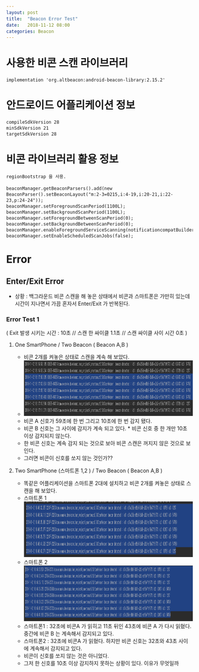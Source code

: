 ```yaml
---
layout: post
title:  "Beacon Error Test"
date:   2018-11-12 08:00
categories: Beacon
---
```

# 사용한 비콘 스캔 라이브러리

    implementation 'org.altbeacon:android-beacon-library:2.15.2'

# 안드로이드 어플리케이션 정보

    compileSdkVersion 28
    minSdkVersion 21
    targetSdkVersion 28

# 비콘 라이브러리 활용 정보

    regionBootstrap 을 사용.

    beaconManager.getBeaconParsers().add(new BeaconParser().setBeaconLayout("m:2-3=0215,i:4-19,i:20-21,i:22-23,p:24-24"));
    beaconManager.setForegroundScanPeriod(1100L);
    beaconManager.setBackgroundScanPeriod(1100L);
    beaconManager.setForegroundBetweenScanPeriod(0);
    beaconManager.setBackgroundBetweenScanPeriod(0);
    beaconManager.enableForegroundServiceScanning(notificationcompatBuilder_Scannging.build(),456);
    beaconManager.setEnableScheduledScanJobs(false);

# Error

## Enter/Exit Error
    
* 상황 : 백그라운드 비콘 스캔을 해 놓은 상태에서 비콘과 스마트폰은 가만히 있는데 시간이 지나면서 가끔 혼자서 Enter/Exit 가 반복된다.
    
### Error Test 1 
( Exit 발생 시키는 시간 : 10초 // 스캔 한 싸이클 1.1초 // 스캔 싸이클 사이 시간 0초 )

1. One SmartPhone  / Two Beacon  ( Beacon A,B )

    * 비콘 2개를 켜놓은 상태로 스캔을 계속 해 보았다.
    * <img src="/resource/img/beacon_error1.PNG" width="800px" height="150px">
    * 비콘 A 신호가 59초에 한 번 그리고 10초에 한 번 감지 됐다.
    * 비콘 B 신호는 그 사이에 감지가 계속 되고 있다.             * 비콘 신호 중 한 개만 10초 이상 감지되지 않는다.
    * 한 비콘 신호는 계속 감지 되는 것으로 보아 비콘 스캔은 꺼지지 않은 것으로 보인다.
    * 그러면 비콘이 신호를 쏘지 않는 것인가??

2. Two SmartPhone (스마트폰 1,2 ) / Two Beacon ( Beacon A,B )

    * 똑같은 어플리케이션을 스마트폰 2대에 설치하고 비콘 2개를 켜놓은 상태로 스캔을 해 보았다.
    * 스마트폰 1 <img src="/resource/img/beacon_error2.1.PNG" width="800px" height="150px">
    * 스마트폰 2 <img src="/resource/img/beacon_error2.2.PNG" width="800px" height="150px">
    * 스마트폰1 : 32초에 비콘A 가 읽히고 11초 뒤인 43초에 비콘 A 가 다시 읽혔다. 중간에 비콘 B 는 계속해서 감지되고 있다. 
    * 스마트폰2 : 32초에 비콘A 가 읽혔다. 하지만 비콘 신호는 32초와 43초 사이에 계속해서 감지되고 있다.
    * 비콘이 신호를 쏘지 않는 것은 아니었다.
    * 그저 한 신호를 10초 이상 감지하지 못하는 상황이 있다. 이유가 무엇일까
